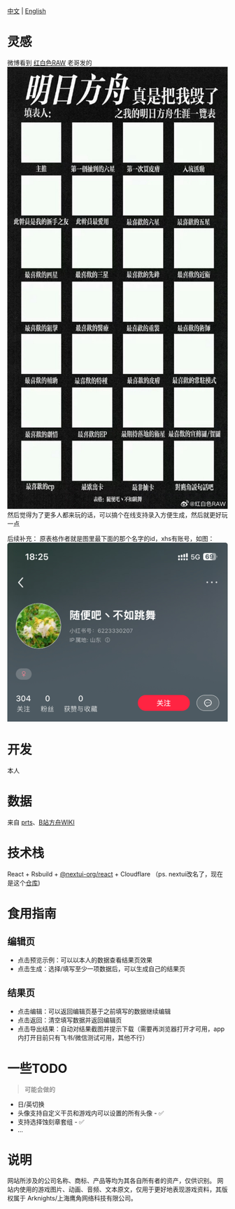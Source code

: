 [中文](./README.md) | [English](./README_EN.md)
# 灵感 

微博看到 [红白色RAW](https://weibo.com/u/2940601822) 老哥发的 ![](./src/assets/img_v3_02gq_7ed31f29-4562-44e3-b3e9-fc76fea30ecg.png)然后觉得为了更多人都来玩的话，可以搞个在线支持录入方便生成，然后就更好玩一点

后续补充：
原表格作者就是图里最下面的那个名字的id，xhs有账号，如图：
![](./src/assets/xhs.jpg)

# 开发

本人

# 数据

来自 [prts](https://prts.wiki/w/%E9%A6%96%E9%A1%B5)、[B站方舟WIKI](https://wiki.biligame.com/arknights/%E9%A6%96%E9%A1%B5)

# 技术栈

React + Rsbuild + [@nextui-org/react](https://nextui.org/docs/frameworks/vite) + Cloudflare （ps. nextui改名了，现在是这个[仓库](https://github.com/heroui-inc/heroui))

# 食用指南

## 编辑页

- 点击预览示例：可以以本人的数据查看结果页效果
- 点击生成：选择/填写至少一项数据后，可以生成自己的结果页

## 结果页

- 点击编辑：可以返回编辑页基于之前填写的数据继续编辑
- 点击返回：清空填写数据并返回编辑页
- 点击导出结果：自动对结果截图并提示下载（需要再浏览器打开才可用，app内打开目前只有飞书/微信测试可用，其他不行）

# 一些TODO

> 可能会做的

- 日/英切换
- 头像支持自定义干员和游戏内可以设置的所有头像 - ✅
- 支持选择蚀刻章套组 - ✅ 
- ...

# 说明

网站所涉及的公司名称、商标、产品等均为其各自所有者的资产，仅供识别。
网站内使用的游戏图片、动画、音频、文本原文，仅用于更好地表现游戏资料，其版权属于 Arknights/上海鹰角网络科技有限公司。

